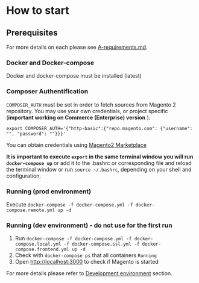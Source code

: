 # How to start

## Prerequisites

For more details on each please see [A-requirements.md](A-requirements.md).

### Docker and Docker-compose

Docker and docker-compose must be installed (latest)

### Composer Authentification  

`COMPOSER_AUTH` must be set in order to fetch sources from Magento 2 repository.
You may use your own credentials, or project specific (**important working on Commerce (Enterprise) version** ).

`export COMPOSER_AUTH='{"http-basic":{"repo.magento.com": {"username": "", "password": ""}}}'`

You can obtain credentials using [Magento2 Marketplace](https://account.magento.com/applications/customer/login/)

**It is important to execute `export` in the same terminal window you will run `docker-compose up`**
or add it to the .bashrc or corresponding file and reload the terminal window or run `source ~/.bashrc`, depending on your shell and configuration. 

### Running (prod environment)
Execute `docker-compose -f docker-compose.yml -f docker-compose.remote.yml up -d`

### Running (dev environment) - do not use for the first run
1.  Run `docker-compose -f docker-compose.yml -f docker-compose.local.yml -f docker-compose.ssl.yml -f docker-compose.frontend.yml up -d`
2.  Check with `docker-compose ps` that all containers `Running`
3.  Open <http://localhost:3000> to check if Magento is started

For more details please refer to [Development environment](./E-development-environment.md) section.
